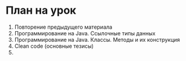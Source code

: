 # План на урок
1. Повторение предыдущего материала
2. Программирование на Java. Ссылочные типы данных
3. Программирование на Java. Классы. Методы и их конструкция
4. Clean code (основные тезисы)
5. 